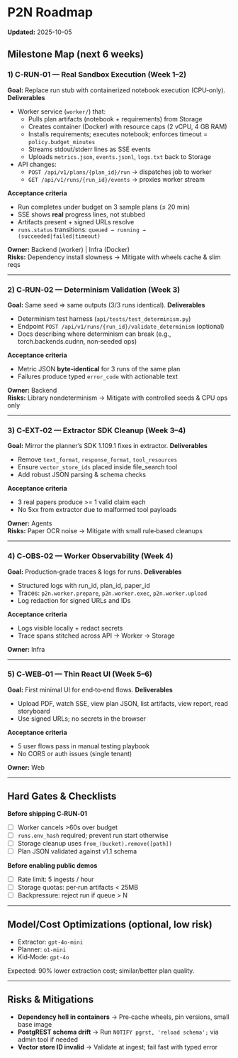 # P2N Roadmap
**Updated:** 2025-10-05

## Milestone Map (next 6 weeks)

### 1) C‑RUN‑01 — Real Sandbox Execution (Week 1–2)
**Goal:** Replace run stub with containerized notebook execution (CPU‑only).
**Deliverables**
- Worker service (`worker/`) that:
  - Pulls plan artifacts (notebook + requirements) from Storage
  - Creates container (Docker) with resource caps (2 vCPU, 4 GB RAM)
  - Installs requirements; executes notebook; enforces timeout = `policy.budget_minutes`
  - Streams stdout/stderr lines as SSE events
  - Uploads `metrics.json`, `events.jsonl`, `logs.txt` back to Storage
- API changes:
  - `POST /api/v1/plans/{plan_id}/run` -> dispatches job to worker
  - `GET /api/v1/runs/{run_id}/events` -> proxies worker stream

**Acceptance criteria**
- Run completes under budget on 3 sample plans (≤ 20 min)
- SSE shows **real** progress lines, not stubbed
- Artifacts present + signed URLs resolve
- `runs.status` transitions: `queued → running → (succeeded|failed|timeout)`

**Owner:** Backend (worker) | Infra (Docker)  
**Risks:** Dependency install slowness → Mitigate with wheels cache & slim reqs

---

### 2) C‑RUN‑02 — Determinism Validation (Week 3)
**Goal:** Same seed ⇒ same outputs (3/3 runs identical).
**Deliverables**
- Determinism test harness (`api/tests/test_determinism.py`)
- Endpoint `POST /api/v1/runs/{run_id}/validate_determinism` (optional)
- Docs describing where determinism can break (e.g., torch.backends.cudnn, non‑seeded ops)

**Acceptance criteria**
- Metric JSON **byte‑identical** for 3 runs of the same plan
- Failures produce typed `error_code` with actionable text

**Owner:** Backend  
**Risks:** Library nondeterminism → Mitigate with controlled seeds & CPU ops only

---

### 3) C‑EXT‑02 — Extractor SDK Cleanup (Week 3–4)
**Goal:** Mirror the planner’s SDK 1.109.1 fixes in extractor.
**Deliverables**
- Remove `text_format`, `response_format`, `tool_resources`
- Ensure `vector_store_ids` placed inside file_search tool
- Add robust JSON parsing & schema checks

**Acceptance criteria**
- 3 real papers produce >= 1 valid claim each
- No 5xx from extractor due to malformed tool payloads

**Owner:** Agents  
**Risks:** Paper OCR noise → Mitigate with small rule‑based cleanups

---

### 4) C‑OBS‑02 — Worker Observability (Week 4)
**Goal:** Production‑grade traces & logs for runs.
**Deliverables**
- Structured logs with run_id, plan_id, paper_id
- Traces: `p2n.worker.prepare`, `p2n.worker.exec`, `p2n.worker.upload`
- Log redaction for signed URLs and IDs

**Acceptance criteria**
- Logs visible locally + redact secrets
- Trace spans stitched across API → Worker → Storage

**Owner:** Infra

---

### 5) C‑WEB‑01 — Thin React UI (Week 5–6)
**Goal:** First minimal UI for end‑to‑end flows.
**Deliverables**
- Upload PDF, watch SSE, view plan JSON, list artifacts, view report, read storyboard
- Use signed URLs; no secrets in the browser

**Acceptance criteria**
- 5 user flows pass in manual testing playbook
- No CORS or auth issues (single tenant)

**Owner:** Web

---

## Hard Gates & Checklists

**Before shipping C‑RUN‑01**
- [ ] Worker cancels >60s over budget
- [ ] `runs.env_hash` required; prevent run start otherwise
- [ ] Storage cleanup uses `from_(bucket).remove([path])`
- [ ] Plan JSON validated against v1.1 schema

**Before enabling public demos**
- [ ] Rate limit: 5 ingests / hour
- [ ] Storage quotas: per‑run artifacts < 25MB
- [ ] Backpressure: reject run if queue > N

---

## Model/Cost Optimizations (optional, low risk)
- Extractor: `gpt-4o-mini`
- Planner: `o1-mini`
- Kid‑Mode: `gpt-4o`

Expected: 90% lower extraction cost; similar/better plan quality.

---

## Risks & Mitigations
- **Dependency hell in containers** → Pre‑cache wheels, pin versions, small base image
- **PostgREST schema drift** → Run `NOTIFY pgrst, 'reload schema';` via admin tool if needed
- **Vector store ID invalid** → Validate at ingest; fail fast with typed error
